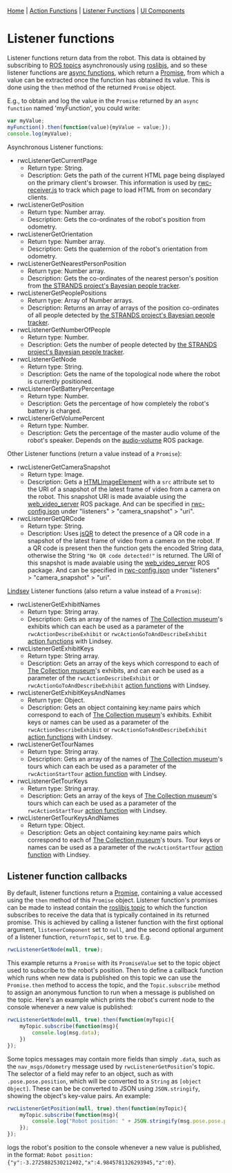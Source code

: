 [Home](https://github.com/laurencejbelliott/roswebcomponents) | [Action Functions](/docs/action-functions.md) | [Listener Functions](/docs/listener-functions.md) | [UI Components](/docs/ui-components.md)
# Listener functions
Listener functions return data from the robot. This data is obtained by subscribing to [ROS topics](http://wiki.ros.org/Topics) asynchronously using [roslibjs](https://github.com/RobotWebTools/roslibjs), and so these listener functions are [async functions](https://developer.mozilla.org/en-US/docs/Web/JavaScript/Reference/Statements/async_function), which return a [Promise](https://developer.mozilla.org/en-US/docs/Web/JavaScript/Reference/Global_Objects/Promise), from which a value can be extracted once the function has obtained its value. This is done using the `then` method of the returned `Promise` object.

E.g., to obtain and log the value in the `Promise` returned by an `async function` named 'myFunction', you could write:
```javascript
var myValue;
myFunction().then(function(value){myValue = value;});
console.log(myValue);
```

Asynchronous Listener functions:
 - rwcListenerGetCurrentPage
    - Return type: String.
    - Description: Gets the path of the current HTML page being displayed on the primary client's browser. This information is used by [rwc-receiver.js](/scripts/rwc-receiver.js) to track which page to load HTML from on secondary clients.
 - rwcListenerGetPosition
    - Return type: Number array.
    - Description: Gets the co-ordinates of the robot's position from odometry.
 - rwcListenerGetOrientation
     - Return type: Number array.
     - Description: Gets the quaternion of the robot's orientation from odometry.
 - rwcListenerGetNearestPersonPosition
    - Return type: Number array.
    - Description: Gets the co-ordinates of the nearest person's position from [the STRANDS project's Bayesian people tracker](https://strands.readthedocs.io/en/latest/strands_perception_people/bayes_people_tracker.html).
 - rwcListenerGetPeoplePositions
    - Return type: Array of Number arrays.
    - Description: Returns an array of arrays of the position co-ordinates of all people detected by [the STRANDS project's Bayesian people tracker](https://strands.readthedocs.io/en/latest/strands_perception_people/bayes_people_tracker.html).
 - rwcListenerGetNumberOfPeople
    - Return type: Number.
    - Description: Gets the number of people detected by [the STRANDS project's Bayesian people tracker](https://strands.readthedocs.io/en/latest/strands_perception_people/bayes_people_tracker.html).
 - rwcListenerGetNode
     - Return type: String.
     - Description: Gets the name of the topological node where the robot is currently positioned.
 - rwcListenerGetBatteryPercentage
     - Return type: Number.
     - Description: Gets the percentage of how completely the  robot's battery is charged.
 - rwcListenerGetVolumePercent
     - Return type: Number.
     - Description: Gets the percentage of the master audio volume of the robot's speaker. Depends on the [audio-volume](https://github.com/laurencejbelliott/audio-volume) ROS package.
 
 Other Listener functions (return a value instead of a `Promise`):

 - rwcListenerGetCameraSnapshot
     - Return type: Image. 
     - Description: Gets a [HTMLImageElement](https://developer.mozilla.org/en-US/docs/Web/API/HTMLImageElement) with a `src` attribute set to the URI of a snapshot of the latest frame of video from a camera on the robot. This snapshot URI is made avaiable using the [web_video_server](http://wiki.ros.org/web_video_server) ROS package. And can be specified in [rwc-config.json](/rwc-config.json) under "listeners" > "camera_snapshot" > "uri".
 - rwcListenerGetQRCode
     - Return type: String.
     - Description:  Uses [jsQR](https://github.com/cozmo/jsQR) to detect the presence of a QR code in a snapshot of the latest frame of video from a camera on the robot. If a QR code is present then the function gets the encoded String data, otherwise the String `"No QR code detected!"` is returned. The URI of this snapshot is made avaiable using the [web_video_server](http://wiki.ros.org/web_video_server) ROS package. And can be specified in [rwc-config.json](/rwc-config.json) under "listeners" > "camera_snapshot" > "uri".

 [Lindsey](https://lcas.lincoln.ac.uk/wp/projects/lindsey-a-robot-tour-guide/) Listener functions (also return a value instead of a `Promise`):

 - rwcListenerGetExhibitNames
     - Return type: String array. 
     - Description: Gets an array of the names of [The Collection museum](https://www.thecollectionmuseum.com/)'s exhibits which can each be used as a parameter of the `rwcActionDescribeExhibit` or `rwcActionGoToAndDescribeExhibit` [action functions](/docs/action-functions.md) with Lindsey.
 - rwcListenerGetExhibitKeys
     - Return type: String array. 
     - Description: Gets an array of the keys which correspond to each of [The Collection museum](https://www.thecollectionmuseum.com/)'s exhibits, and can each be used as a parameter of the `rwcActionDescribeExhibit` or `rwcActionGoToAndDescribeExhibit` [action functions](/docs/action-functions.md) with Lindsey.
 - rwcListenerGetExhibitKeysAndNames
     - Return type: Object.
     - Description: Gets an object containing key:name pairs which correspond to each of [The Collection museum](https://www.thecollectionmuseum.com/)'s exhibits. Exhibit keys or names can be used as a parameter of the `rwcActionDescribeExhibit` or `rwcActionGoToAndDescribeExhibit` [action functions](/docs/action-functions.md) with Lindsey.
 - rwcListenerGetTourNames
     - Return type: String array. 
     - Description: Gets an array of the names of [The Collection museum](https://www.thecollectionmuseum.com/)'s tours which can each be used as a parameter of the `rwcActionStartTour` [action function](/docs/action-functions.md) with Lindsey.
 - rwcListenerGetTourKeys
     - Return type: String array. 
     - Description: Gets an array of the keys of [The Collection museum](https://www.thecollectionmuseum.com/)'s tours which can each be used as a parameter of the `rwcActionStartTour` [action function](/docs/action-functions.md) with Lindsey.
 - rwcListenerGetTourKeysAndNames
     - Return type: Object.
     - Description: Gets an object containing key:name pairs which correspond to each of [The Collection museum](https://www.thecollectionmuseum.com/)'s tours. Tour keys or names can be used as a parameter of the `rwcActionStartTour` [action function](/docs/action-functions.md) with Lindsey.

## Listener function callbacks
By default, listener functions return a [Promise](https://developer.mozilla.org/en-US/docs/Web/JavaScript/Reference/Global_Objects/Promise), containing a value accessed using the `then` method of this `Promise` object. Listener function's promises can be made to instead contain the [roslibjs topic](http://robotwebtools.org/jsdoc/roslibjs/current/Topic.html) to which the function subscribes to receive the data that is typically contained in its returned promise. This is achieved by calling a listener function with the first optional argument, `listenerComponent` set to `null`, and the second optional argument of a listener function, `returnTopic`, set to `true`. E.g.
```javascript
rwcListenerGetNode(null, true);
```
This example returns a `Promise` with its `PromiseValue` set to the topic object used to subscribe to the robot's position. Then to define a callback function which runs when new data is published on this topic we can use the `Promise.then` method to access the topic, and the `Topic.subscribe` method to assign an anonymous function to run when a message is published on the topic. Here's an example which prints the robot's current node to the console whenever a new value is published:
```javascript
rwcListenerGetNode(null, true).then(function(myTopic){
    myTopic.subscribe(function(msg){
        console.log(msg.data);
    })
});
```
Some topics messages may contain more fields than simply `.data`, such as the `nav_msgs/Odometry` message used by `rwcListenerGetPosition`'s topic. The selector of a field may refer to an object, such as with `.pose.pose.position`, which will be converted to a `String` as `[object Object]`. These can be be converted to JSON using `JSON.stringify`, showing the object's key-value pairs. An example: 

```javascript
rwcListenerGetPosition(null, true).then(function(myTopic){
	myTopic.subscribe(function(msg){
		console.log("Robot position: " + JSON.stringify(msg.pose.pose.position));
	});
});
```
logs the robot's position to the console whenever a new value is published, in the format: `Robot position: {"y":-3.2725882530212402,"x":4.9845781326293945,"z":0}`.